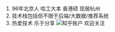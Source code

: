 1. 96年北京人 哈工大本 香港硕 现居杭州
2. 技术栈包括但不限于后端/大数据/推荐系统
3. 热爱技术 乐于分享 ![知乎](https://www.zhihu.com/people/ga-me-35)账户 欢迎关注
